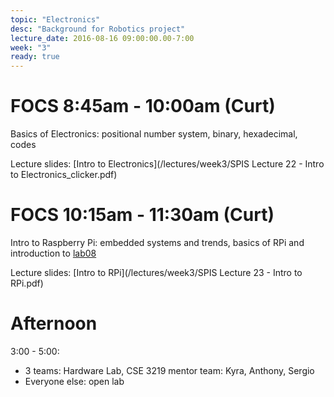 ```yaml
---
topic: "Electronics"
desc: "Background for Robotics project"
lecture_date: 2016-08-16 09:00:00.00-7:00
week: "3"
ready: true
---
```


# FOCS 8:45am - 10:00am (Curt)
Basics of Electronics: positional number system, binary, hexadecimal, codes

Lecture slides: [Intro to Electronics](/lectures/week3/SPIS Lecture 22 - Intro to Electronics_clicker.pdf)




# FOCS 10:15am - 11:30am (Curt)
Intro to Raspberry Pi: embedded systems and trends, basics of RPi and introduction to [lab08](/lab/lab08/)

Lecture slides: [Intro to RPi](/lectures/week3/SPIS Lecture 23 - Intro to RPi.pdf)




# Afternoon

3:00 - 5:00: 
* 3 teams: Hardware Lab, CSE 3219
    mentor team: Kyra, Anthony, Sergio
* Everyone else: open lab 

